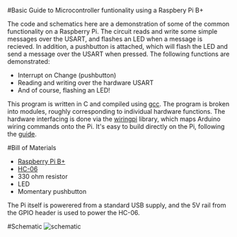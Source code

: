 #Basic Guide to Microcontroller funtionality using a Raspbery Pi B+ 

The code and schematics here are a demonstration of some of the common functionality on a Raspberry Pi.  The circuit reads and write some simple messages over the USART, and flashes an LED when a message is recieved.  In addition, a pushbutton is attached, which will flash the LED and send a message over the USART when pressed.  The following functions are demonstrated:

- Interrupt on Change (pushbutton)
- Reading and writing over the hardware USART
- And of course, flashing an LED!

This program is written in C and compiled using [gcc](http://gcc.gnu.org).  The program is broken into modules, roughly corresponding to individual hardware functions.  The hardware interfacing is done via the [wiringpi](http://www.wiringpi.com) library, which maps Arduino wiring commands onto the Pi.  It's easy to build directly on the Pi, following the [guide](http://www.wiringpi.com/download-and-install).

#Bill of Materials
- [Raspberry Pi B+](https://raspberrypi.org/products/model-b-plus)
- [HC-06](http://abc-rc.pl/templates/images/files/995/1425483439-hc-06-datasheet.pdf)
- 330 ohm resistor
- LED
- Momentary pushbutton

The Pi itself is powerered from a standard USB supply, and the 5V rail from the GPIO header is used to power the HC-06.

#Schematic
![schematic](https://cdn.rawgit.com/lobsteropteryx/piflasher/master/piflasher.schematic.svg)
